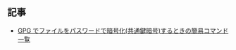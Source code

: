 
## 記事

- [GPG でファイルをパスワードで暗号化(共通鍵暗号)するときの簡易コマンド一覧](https://qiita.com/TsutomuNakamura/items/e3e9e065454d031d85f7)
